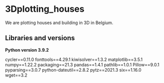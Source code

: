 # 3Dplotting_houses
We are plotting houses and building in 3D in Belgium.

## Libraries and versions 

**Python version 3.9.2** 

cycler==0.11.0
fonttools==4.29.1
kiwisolver==1.3.2
matplotlib==3.5.1
numpy==1.22.2
packaging==21.3
pandas==1.4.1
pathlib==1.0.1
Pillow==9.0.1
pyparsing==3.0.7
python-dateutil==2.8.2
pytz==2021.3
six==1.16.0
wget==3.2
